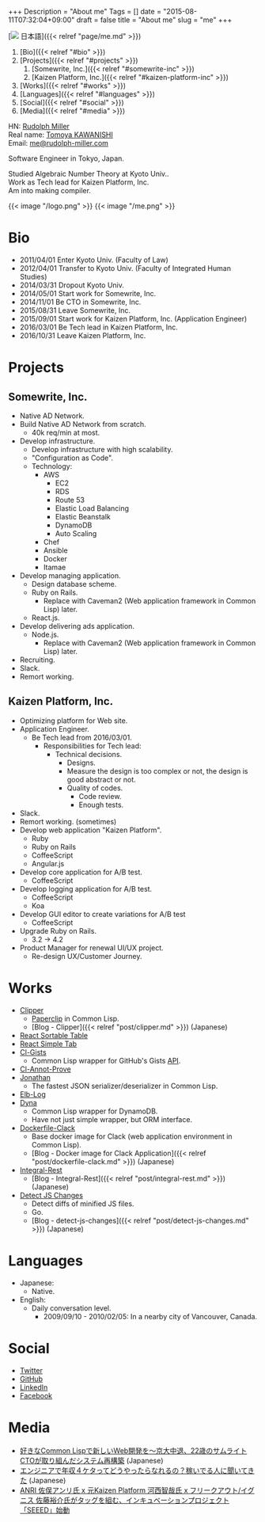 +++
Description = "About me"
Tags = []
date = "2015-08-11T07:32:04+09:00"
draft = false
title = "About me"
slug = "me"
+++

[<img class="globe-icon" src="/images/globe.svg"> 日本語]({{< relref "page/me.md" >}})

1. [Bio]({{< relref "#bio" >}})
2. [Projects]({{< relref "#projects" >}})
    1. [Somewrite, Inc.]({{< relref "#somewrite-inc" >}})
    2. [Kaizen Platform, Inc.]({{< relref "#kaizen-platform-inc" >}})
3. [Works]({{< relref "#works" >}})
4. [Languages]({{< relref "#languages" >}})
5. [Social]({{< relref "#social" >}})
6. [Media]({{< relref "#media" >}})

HN: [Rudolph Miller](https://www.google.co.jp/search?q=Rudolph+Miller)  
Real name: [Tomoya KAWANISHI](https://www.google.co.jp/search?q=tomoya+kawanishi)  
Email: [me@rudolph-miller.com](mailto:me@rudolph-miller.com)

Software Engineer in Tokyo, Japan.

Studied Algebraic Number Theory at Kyoto Univ..  
Work as Tech lead for Kaizen Platform, Inc.  
Am into making compiler.

<span class="author-avatar">
  {{< image "/logo.png" >}}
</div>
<span class="author-avatar">
  {{< image "/me.png" >}}
</div>

# Bio

- 2011/04/01 Enter Kyoto Univ. (Faculty of Law)
- 2012/04/01 Transfer to Kyoto Univ. (Faculty of Integrated Human Studies)
- 2014/03/31 Dropout Kyoto Univ.
- 2014/05/01 Start work for Somewrite, Inc.
- 2014/11/01 Be CTO in Somewrite, Inc.
- 2015/08/31 Leave Somewrite, Inc.
- 2015/09/01 Start work for Kaizen Platform, Inc.  (Application Engineer)
- 2016/03/01 Be Tech lead in Kaizen Platform, Inc.
- 2016/10/31 Leave Kaizen Platform, Inc.

# Projects

## Somewrite, Inc.

- Native AD Network.
- Build Native AD Network from scratch.
    - 40k req/min at most.
- Develop infrastructure.
    - Develop infrastructure with high scalability.
    - "Configuration as Code".
    - Technology:
        - AWS
            - EC2
            - RDS
            - Route 53
            - Elastic Load Balancing
            - Elastic Beanstalk
            - DynamoDB
            - Auto Scaling
        - Chef
        - Ansible
        - Docker
        - Itamae
- Develop managing application.
    - Design database scheme.
    - Ruby on Rails.
        - Replace with Caveman2 (Web application framework in Common Lisp) later.
    - React.js.
- Develop delivering ads application.
    - Node.js.
        - Replace with Caveman2 (Web application framework in Common Lisp) later.
- Recruiting.
- Slack.
- Remort working.

## Kaizen Platform, Inc.

- Optimizing platform for Web site.
- Application Engineer.
    - Be Tech lead from 2016/03/01.
      - Responsibilities for Tech lead:
        - Technical decisions.
            - Designs.
            - Measure the design is too complex or not, the design is good abstract or not.
            - Quality of codes.
                - Code review.
                - Enough tests.
- Slack.
- Remort working. (sometimes)
- Develop web application "Kaizen Platform".
    - Ruby
    - Ruby on Rails
    - CoffeeScript
    - Angular.js
- Develop core application for A/B test.
    - CoffeeScript
- Develop logging application for A/B test.
    - CoffeeScript
    - Koa
- Develop GUI editor to create variations for A/B test
    - CoffeeScript
- Upgrade Ruby on Rails.
    - 3.2 -> 4.2
- Product Manager for renewal UI/UX project.
    - Re-design UX/Customer Journey.


# Works

- [Clipper](https://github.com/Rudolph-Miller/clipper)
    - [Paperclip](https://github.com/thoughtbot/paperclip) in Common Lisp.
    - [Blog - Clipper]({{< relref "post/clipper.md" >}}) (Japanese)
- [React Sortable Table](https://github.com/Rudolph-Miller/react-sortable-table)
- [React Simple Tab](https://github.com/Rudolph-Miller/react-simple-tab)
- [Cl-Gists](https://github.com/Rudolph-Miller/cl-gists)
    - Common Lisp wrapper for GitHub's Gists [API](https://developer.github.com/v3/gists/).
- [Cl-Annot-Prove](https://github.com/Rudolph-Miller/cl-annot-prove)
- [Jonathan](https://github.com/Rudolph-Miller/jonathan)
    - The fastest JSON serializer/deserializer in Common Lisp.
- [Elb-Log](https://github.com/Rudolph-Miller/elb-log)
- [Dyna](https://github.com/Rudolph-Miller/dyna)
    - Common Lisp wrapper for DynamoDB.
    - Have not just simple wrapper, but ORM interface.
- [Dockerfile-Clack](https://github.com/Rudolph-Miller/dockerfile-clack)
    - Base docker image for Clack (web application environment in Common Lisp).
    - [Blog - Docker image for Clack Application]({{< relref "post/dockerfile-clack.md" >}}) (Japanese)
- [Integral-Rest](https://github.com/Rudolph-Miller/integral-rest)
    - [Blog - Integral-Rest]({{< relref "post/integral-rest.md" >}}) (Japanese)
- [Detect JS Changes](https://github.com/Rudolph-Miller/detect-js-changes)
    - Detect diffs of minified JS files.
    - Go.
    - [Blog - detect-js-changes]({{< relref "post/detect-js-changes.md" >}}) (Japanese)


# Languages

- Japanese:
    - Native.
- English:
    - Daily conversation level.
        - 2009/09/10 - 2010/02/05: In a nearby city of Vancouver, Canada.


# Social

- [Twitter](https://twitter.com/Rudolph_Miller)
- [GitHub](https://github.com/Rudolph-Miller)
- [LinkedIn](https://www.linkedin.com/in/tomoya-kawanishi-1ab963b7)
- [Facebook](https://www.facebook.com/chopsticks.tk.ppfm)


# Media

- [好きなCommon Lispで新しいWeb開発を～京大中退、22歳のサムライトCTOが取り組んだシステム再構築](http://type.jp/et/log/article/somewrite_cto) (Japanese)
- [エンジニアで年収４ケタってどうやったらなれるの？稼いでる人に聞いてきた](https://codeiq.jp/magazine/2016/06/42239/) (Japanese)
- [ANRI 佐俣アンリ氏 x 元Kaizen Platform 河西智哉氏 x フリークアウト/イグニス 佐藤裕介氏がタッグを組む、インキュベーションプロジェクト「SEEED」始動](https://thepedia.co/article/1769/)
